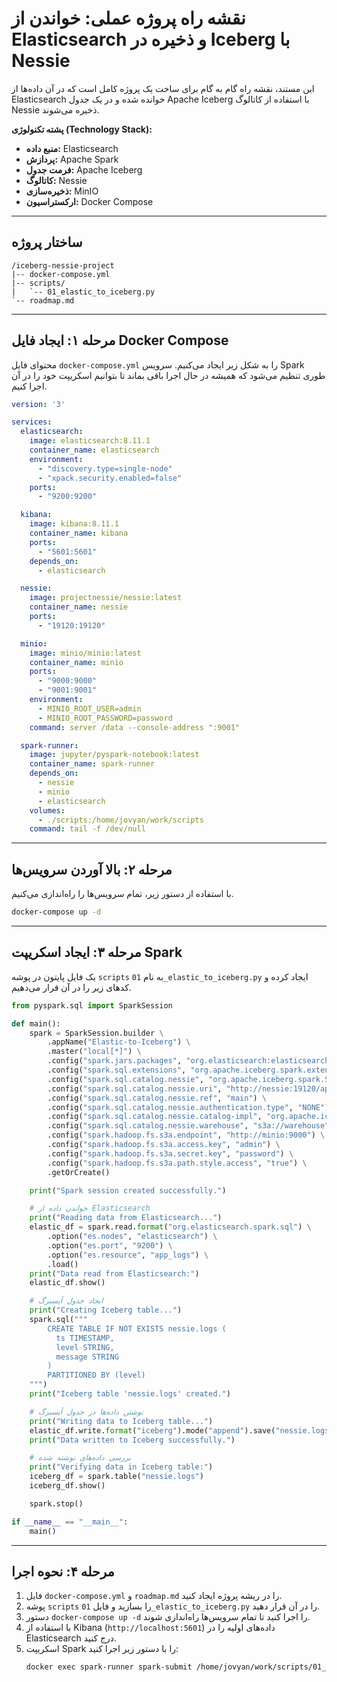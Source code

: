 # نقشه راه پروژه عملی: خواندن از Elasticsearch و ذخیره در Iceberg با Nessie

این مستند، نقشه راه گام به گام برای ساخت یک پروژه کامل است که در آن داده‌ها از Elasticsearch خوانده شده و در یک جدول Apache Iceberg با استفاده از کاتالوگ Nessie ذخیره می‌شوند.

**پشته تکنولوژی (Technology Stack):**

*   **منبع داده:** Elasticsearch
*   **پردازش:** Apache Spark
*   **فرمت جدول:** Apache Iceberg
*   **کاتالوگ:** Nessie
*   **ذخیره‌سازی:** MinIO
*   **ارکستراسیون:** Docker Compose

---

## ساختار پروژه

```
/iceberg-nessie-project
|-- docker-compose.yml
|-- scripts/
|   `-- 01_elastic_to_iceberg.py
`-- roadmap.md
```

---

## مرحله ۱: ایجاد فایل Docker Compose

محتوای فایل `docker-compose.yml` را به شکل زیر ایجاد می‌کنیم. سرویس Spark طوری تنظیم می‌شود که همیشه در حال اجرا باقی بماند تا بتوانیم اسکریپت خود را در آن اجرا کنیم.

```yaml
version: '3'

services:
  elasticsearch:
    image: elasticsearch:8.11.1
    container_name: elasticsearch
    environment:
      - "discovery.type=single-node"
      - "xpack.security.enabled=false"
    ports:
      - "9200:9200"

  kibana:
    image: kibana:8.11.1
    container_name: kibana
    ports:
      - "5601:5601"
    depends_on:
      - elasticsearch

  nessie:
    image: projectnessie/nessie:latest
    container_name: nessie
    ports:
      - "19120:19120"

  minio:
    image: minio/minio:latest
    container_name: minio
    ports:
      - "9000:9000"
      - "9001:9001"
    environment:
      - MINIO_ROOT_USER=admin
      - MINIO_ROOT_PASSWORD=password
    command: server /data --console-address ":9001"

  spark-runner:
    image: jupyter/pyspark-notebook:latest
    container_name: spark-runner
    depends_on:
      - nessie
      - minio
      - elasticsearch
    volumes:
      - ./scripts:/home/jovyan/work/scripts
    command: tail -f /dev/null
```

---

## مرحله ۲: بالا آوردن سرویس‌ها

با استفاده از دستور زیر، تمام سرویس‌ها را راه‌اندازی می‌کنیم.

```bash
docker-compose up -d
```

---

## مرحله ۳: ایجاد اسکریپت Spark

یک فایل پایتون در پوشه `scripts` به نام `01_elastic_to_iceberg.py` ایجاد کرده و کدهای زیر را در آن قرار می‌دهیم.

```python
from pyspark.sql import SparkSession

def main():
    spark = SparkSession.builder \
        .appName("Elastic-to-Iceberg") \
        .master("local[*]") \
        .config("spark.jars.packages", "org.elasticsearch:elasticsearch-spark-30_2.12:8.4.3,org.apache.iceberg:iceberg-spark-runtime-3.4_2.12:1.4.2,org.projectnessie:nessie-spark-extensions-3.4_2.12:0.75.0") \
        .config("spark.sql.extensions", "org.apache.iceberg.spark.extensions.IcebergSparkSessionExtensions,org.projectnessie.spark.extensions.NessieSparkSessionExtensions") \
        .config("spark.sql.catalog.nessie", "org.apache.iceberg.spark.SparkCatalog") \
        .config("spark.sql.catalog.nessie.uri", "http://nessie:19120/api/v1") \
        .config("spark.sql.catalog.nessie.ref", "main") \
        .config("spark.sql.catalog.nessie.authentication.type", "NONE") \
        .config("spark.sql.catalog.nessie.catalog-impl", "org.apache.iceberg.nessie.NessieCatalog") \
        .config("spark.sql.catalog.nessie.warehouse", "s3a://warehouse") \
        .config("spark.hadoop.fs.s3a.endpoint", "http://minio:9000") \
        .config("spark.hadoop.fs.s3a.access.key", "admin") \
        .config("spark.hadoop.fs.s3a.secret.key", "password") \
        .config("spark.hadoop.fs.s3a.path.style.access", "true") \
        .getOrCreate()

    print("Spark session created successfully.")

    # خواندن داده از Elasticsearch
    print("Reading data from Elasticsearch...")
    elastic_df = spark.read.format("org.elasticsearch.spark.sql") \
        .option("es.nodes", "elasticsearch") \
        .option("es.port", "9200") \
        .option("es.resource", "app_logs") \
        .load()
    print("Data read from Elasticsearch:")
    elastic_df.show()

    # ایجاد جدول آیسبرگ
    print("Creating Iceberg table...")
    spark.sql("""
        CREATE TABLE IF NOT EXISTS nessie.logs (
          ts TIMESTAMP,
          level STRING,
          message STRING
        )
        PARTITIONED BY (level)
    """)
    print("Iceberg table 'nessie.logs' created.")

    # نوشتن داده‌ها در جدول آیسبرگ
    print("Writing data to Iceberg table...")
    elastic_df.write.format("iceberg").mode("append").save("nessie.logs")
    print("Data written to Iceberg successfully.")

    # بررسی داده‌های نوشته شده
    print("Verifying data in Iceberg table:")
    iceberg_df = spark.table("nessie.logs")
    iceberg_df.show()

    spark.stop()

if __name__ == "__main__":
    main()

```

---

## مرحله ۴: نحوه اجرا

1.  فایل `docker-compose.yml` و `roadmap.md` را در ریشه پروژه ایجاد کنید.
2.  پوشه `scripts` را بسازید و فایل `01_elastic_to_iceberg.py` را در آن قرار دهید.
3.  دستور `docker-compose up -d` را اجرا کنید تا تمام سرویس‌ها راه‌اندازی شوند.
4.  با استفاده از Kibana (`http://localhost:5601`) داده‌های اولیه را در Elasticsearch درج کنید.
5.  اسکریپت Spark را با دستور زیر اجرا کنید:
    ```bash
    docker exec spark-runner spark-submit /home/jovyan/work/scripts/01_elastic_to_iceberg.py
    ```

```